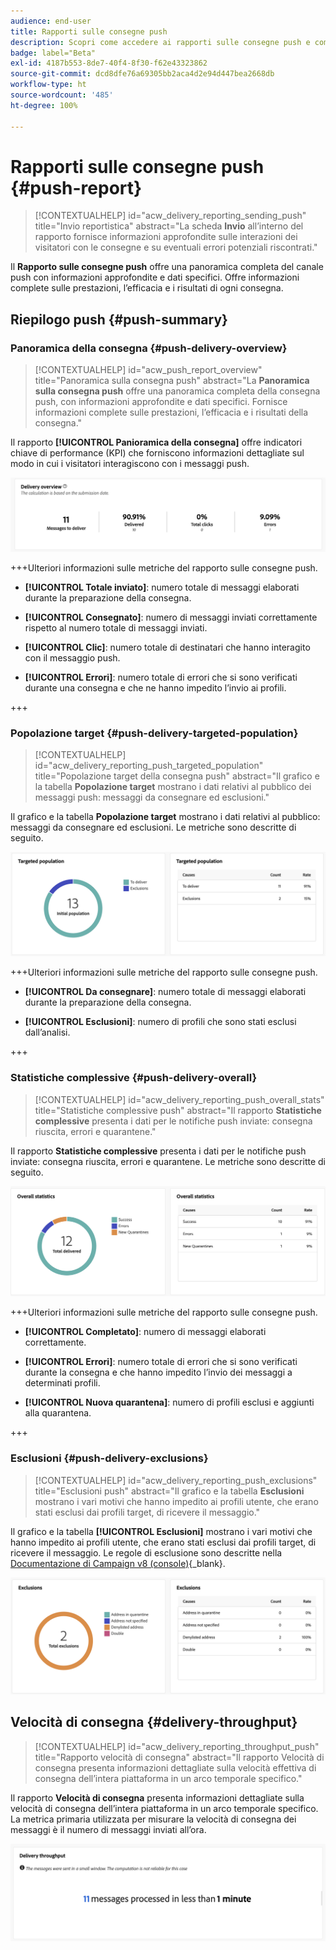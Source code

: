 ```yaml
---
audience: end-user
title: Rapporti sulle consegne push
description: Scopri come accedere ai rapporti sulle consegne push e come utilizzarli
badge: label="Beta"
exl-id: 4187b553-8de7-40f4-8f30-f62e43323862
source-git-commit: dcd8dfe76a69305bb2aca4d2e94d447bea2668db
workflow-type: ht
source-wordcount: '485'
ht-degree: 100%

---
```


# Rapporti sulle consegne push {#push-report}

>[!CONTEXTUALHELP]
>id="acw_delivery_reporting_sending_push"
>title="Invio reportistica"
>abstract="La scheda **Invio** all’interno del rapporto fornisce informazioni approfondite sulle interazioni dei visitatori con le consegne e su eventuali errori potenziali riscontrati."

Il **Rapporto sulle consegne push** offre una panoramica completa del canale push con informazioni approfondite e dati specifici. Offre informazioni complete sulle prestazioni, l’efficacia e i risultati di ogni consegna.

## Riepilogo push {#push-summary}

### Panoramica della consegna {#push-delivery-overview}

>[!CONTEXTUALHELP]
>id="acw_push_report_overview"
>title="Panoramica sulla consegna push"
>abstract="La **Panoramica sulla consegna push** offre una panoramica completa della consegna push, con informazioni approfondite e dati specifici. Fornisce informazioni complete sulle prestazioni, l’efficacia e i risultati della consegna."

Il rapporto **[!UICONTROL Panioramica della consegna]** offre indicatori chiave di performance (KPI) che forniscono informazioni dettagliate sul modo in cui i visitatori interagiscono con i messaggi push.

![](assets/reporting_push_3.png)

+++Ulteriori informazioni sulle metriche del rapporto sulle consegne push.

* **[!UICONTROL Totale inviato]**: numero totale di messaggi elaborati durante la preparazione della consegna.

* **[!UICONTROL Consegnato]**: numero di messaggi inviati correttamente rispetto al numero totale di messaggi inviati.

* **[!UICONTROL Clic]**: numero totale di destinatari che hanno interagito con il messaggio push.

* **[!UICONTROL Errori]**: numero totale di errori che si sono verificati durante una consegna e che ne hanno impedito l’invio ai profili.

+++

### Popolazione target {#push-delivery-targeted-population}

>[!CONTEXTUALHELP]
>id="acw_delivery_reporting_push_targeted_population"
>title="Popolazione target della consegna push"
>abstract="Il grafico e la tabella **Popolazione target** mostrano i dati relativi al pubblico dei messaggi push: messaggi da consegnare ed esclusioni."

Il grafico e la tabella **Popolazione target** mostrano i dati relativi al pubblico: messaggi da consegnare ed esclusioni. Le metriche sono descritte di seguito.

![](assets/reporting_push_4.png)

+++Ulteriori informazioni sulle metriche del rapporto sulle consegne push.

* **[!UICONTROL Da consegnare]**: numero totale di messaggi elaborati durante la preparazione della consegna.

* **[!UICONTROL Esclusioni]**: numero di profili che sono stati esclusi dall’analisi.

+++

### Statistiche complessive {#push-delivery-overall}


>[!CONTEXTUALHELP]
>id="acw_delivery_reporting_push_overall_stats"
>title="Statistiche complessive push"
>abstract="Il rapporto **Statistiche complessive** presenta i dati per le notifiche push inviate: consegna riuscita, errori e quarantene."

Il rapporto **Statistiche complessive** presenta i dati per le notifiche push inviate: consegna riuscita, errori e quarantene. Le metriche sono descritte di seguito.

![](assets/reporting_push_5.png)

+++Ulteriori informazioni sulle metriche del rapporto sulle consegne push.

* **[!UICONTROL Completato]**: numero di messaggi elaborati correttamente.

* **[!UICONTROL Errori]**: numero totale di errori che si sono verificati durante la consegna e che hanno impedito l’invio dei messaggi a determinati profili.

* **[!UICONTROL Nuova quarantena]**: numero di profili esclusi e aggiunti alla quarantena.

+++

### Esclusioni {#push-delivery-exclusions}


>[!CONTEXTUALHELP]
>id="acw_delivery_reporting_push_exclusions"
>title="Esclusioni push"
>abstract="Il grafico e la tabella **Esclusioni** mostrano i vari motivi che hanno impedito ai profili utente, che erano stati esclusi dai profili target, di ricevere il messaggio."

Il grafico e la tabella **[!UICONTROL Esclusioni]** mostrano i vari motivi che hanno impedito ai profili utente, che erano stati esclusi dai profili target, di ricevere il messaggio. Le regole di esclusione sono descritte nella [Documentazione di Campaign v8 (console)](https://experienceleague.adobe.com/docs/campaign/campaign-v8/send/failures/delivery-failures.html?lang=it#push-error-types){_blank}.


![](assets/reporting_push_6.png)

## Velocità di consegna {#delivery-throughput}

>[!CONTEXTUALHELP]
>id="acw_delivery_reporting_throughput_push"
>title="Rapporto velocità di consegna"
>abstract="Il rapporto Velocità di consegna presenta informazioni dettagliate sulla velocità effettiva di consegna dell’intera piattaforma in un arco temporale specifico."

Il rapporto **Velocità di consegna** presenta informazioni dettagliate sulla velocità di consegna dell’intera piattaforma in un arco temporale specifico. La metrica primaria utilizzata per misurare la velocità di consegna dei messaggi è il numero di messaggi inviati all’ora.

![](assets/reporting_push_2.png)
